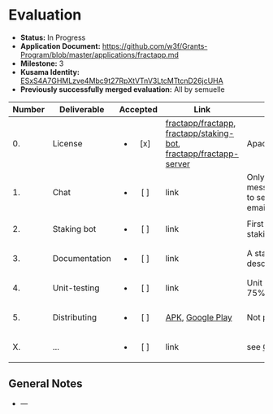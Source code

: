 # Evaluation

- **Status:** In Progress
- **Application Document:**  https://github.com/w3f/Grants-Program/blob/master/applications/fractapp.md
- **Milestone:** 3
- **Kusama Identity:** [ESxS4A7GHMLzve4Mbc9t27RpXtVTnV3LtcMTtcnD26jcUHA](https://polkascan.io/pre/kusama/account/ESxS4A7GHMLzve4Mbc9t27RpXtVTnV3LtcMTtcnD26jcUHA)
- **Previously successfully merged evaluation:** All by semuelle

| Number | Deliverable | Accepted | Link | Evaluation Notes |
| ------ | ----------- | :------: | ---- |----------------- |
| 0. | License | <ul><li>[x] </li></ul> | [fractapp/fractapp](https://github.com/fractapp/fractapp/blob/65d567b00934357031a45eff7099a5f6bb45721f/LICENSE), [fractapp/staking-bot](https://github.com/fractapp/staking-bot/blob/b667c9bb285ce643352a0118a67de0c7b889695d/LICENSE), [fractapp/fractapp-server](https://github.com/fractapp/fractapp-server/blob/06d727f510648105f39667247f79070e971b1e29/LICENSE) | Apache License 2.0 |
| 1. | Chat | <ul><li>[ ] </li></ul> | link | Only payment chat (not have messages). Users will be able to send crypto by email/phone/twitter/nickname. |  
| 2. | Staking bot | <ul><li>[ ] </li></ul> | link | First built in a chat-bot for staking. |  
| 3. | Documentation | <ul><li>[ ] </li></ul> | link | A standalone document, describing usage |
| 4. | Unit-testing | <ul><li>[ ] </li></ul> | link | Unit tests covering at least 75% of the code |
| 5. | Distributing | <ul><li>[ ] </li></ul> | [APK](https://github.com/fractapp/fractapp/releases/tag/v1.1.0), [Google Play](https://play.google.com/store/apps/details?id=com.fractapp) | Not published on F-Droid? |
| X. | ... | <ul><li>[ ] </li></ul> | link | see [General Notes](#general-notes) |


## General Notes

- —
